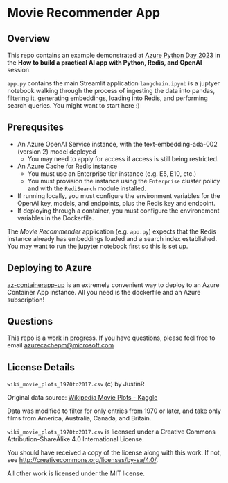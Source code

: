 # Movie Recommender App

## Overview
This repo contains an example demonstrated at [Azure Python Day 2023](https://learn.microsoft.com/en-us/events/learn-events/azuredevelopers-pythonday/) in the **How to build a practical AI app with Python, Redis, and OpenAI** session. 

`app.py` contains the main Streamlit application 
`langchain.ipynb` is a juptyer notebook walking through the process of ingesting the data into pandas, filtering it, generating embeddings, loading into Redis, and performing search queries. You might want to start here :)

## Prerequsites
- An Azure OpenAI Service instance, with the text-embedding-ada-002 (version 2) model deployed
  - You may need to apply for access if access is still being restricted. 
- An Azure Cache for Redis instance
  - You must use an Enterprise tier instance (e.g. E5, E10, etc.)
  - You must provision the instance using the `Enterprise` cluster policy and with the `RediSearch` module installed.
- If running locally, you must configure the environment variables for the OpenAI key, models, and endpoints, plus the Redis key and endpoint.
- If deploying through a container, you must configure the environement variables in the Dockerfile.

The _Movie Recommender_ application (e.g. `app.py`) expects that the Redis instance already has embeddings loaded and a search index established. You may want to run the jupyter notebook first so this is set up.

## Deploying to Azure
[az-containerapp-up](https://learn.microsoft.com/en-us/cli/azure/containerapp?view=azure-cli-latest#az-containerapp-up) is an extremely convenient way to deploy to an Azure Container App instance. All you need is the dockerfile and an Azure subscription!

## Questions
This repo is a work in progress. If you have questions, please feel free to email azurecachepm@microsoft.com

## License Details
`wiki_movie_plots_1970to2017.csv` (c) by JustinR

Original data source: [Wikipedia Movie Plots - Kaggle](https://www.kaggle.com/datasets/jrobischon/wikipedia-movie-plots)

Data was modified to filter for only entries from 1970 or later, and take only films from America, Australia, Canada, and Britain. 

`wiki_movie_plots_1970to2017.csv` is licensed under a
Creative Commons Attribution-ShareAlike 4.0 International License.

You should have received a copy of the license along with this
work. If not, see <http://creativecommons.org/licenses/by-sa/4.0/>.

All other work is licensed under the MIT license. 
